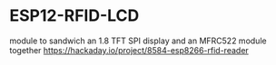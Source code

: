 # ESP12-RFID-LCD
module to sandwich an 1.8 TFT SPI display and an MFRC522 module together
https://hackaday.io/project/8584-esp8266-rfid-reader
